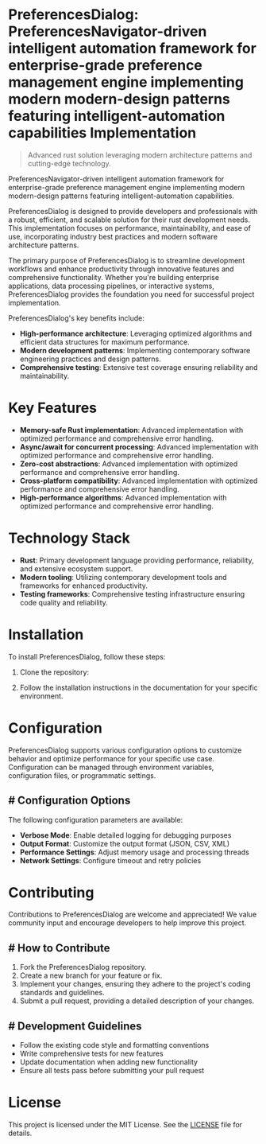 <!-- fallback_PreferencesDialog_20250824090212_45693 -->

# PreferencesDialog: PreferencesNavigator-driven intelligent automation framework for enterprise-grade preference management engine implementing modern modern-design patterns featuring intelligent-automation capabilities Implementation
> Advanced rust solution leveraging modern architecture patterns and cutting-edge technology.

PreferencesNavigator-driven intelligent automation framework for enterprise-grade preference management engine implementing modern modern-design patterns featuring intelligent-automation capabilities.

PreferencesDialog is designed to provide developers and professionals with a robust, efficient, and scalable solution for their rust development needs. This implementation focuses on performance, maintainability, and ease of use, incorporating industry best practices and modern software architecture patterns.

The primary purpose of PreferencesDialog is to streamline development workflows and enhance productivity through innovative features and comprehensive functionality. Whether you're building enterprise applications, data processing pipelines, or interactive systems, PreferencesDialog provides the foundation you need for successful project implementation.

PreferencesDialog's key benefits include:

* **High-performance architecture**: Leveraging optimized algorithms and efficient data structures for maximum performance.
* **Modern development patterns**: Implementing contemporary software engineering practices and design patterns.
* **Comprehensive testing**: Extensive test coverage ensuring reliability and maintainability.

# Key Features

* **Memory-safe Rust implementation**: Advanced implementation with optimized performance and comprehensive error handling.
* **Async/await for concurrent processing**: Advanced implementation with optimized performance and comprehensive error handling.
* **Zero-cost abstractions**: Advanced implementation with optimized performance and comprehensive error handling.
* **Cross-platform compatibility**: Advanced implementation with optimized performance and comprehensive error handling.
* **High-performance algorithms**: Advanced implementation with optimized performance and comprehensive error handling.

# Technology Stack

* **Rust**: Primary development language providing performance, reliability, and extensive ecosystem support.
* **Modern tooling**: Utilizing contemporary development tools and frameworks for enhanced productivity.
* **Testing frameworks**: Comprehensive testing infrastructure ensuring code quality and reliability.

# Installation

To install PreferencesDialog, follow these steps:

1. Clone the repository:


2. Follow the installation instructions in the documentation for your specific environment.

# Configuration

PreferencesDialog supports various configuration options to customize behavior and optimize performance for your specific use case. Configuration can be managed through environment variables, configuration files, or programmatic settings.

## # Configuration Options

The following configuration parameters are available:

* **Verbose Mode**: Enable detailed logging for debugging purposes
* **Output Format**: Customize the output format (JSON, CSV, XML)
* **Performance Settings**: Adjust memory usage and processing threads
* **Network Settings**: Configure timeout and retry policies

# Contributing

Contributions to PreferencesDialog are welcome and appreciated! We value community input and encourage developers to help improve this project.

## # How to Contribute

1. Fork the PreferencesDialog repository.
2. Create a new branch for your feature or fix.
3. Implement your changes, ensuring they adhere to the project's coding standards and guidelines.
4. Submit a pull request, providing a detailed description of your changes.

## # Development Guidelines

* Follow the existing code style and formatting conventions
* Write comprehensive tests for new features
* Update documentation when adding new functionality
* Ensure all tests pass before submitting your pull request

# License

This project is licensed under the MIT License. See the [LICENSE](https://github.com/Jennifercruz23/PreferencesDialog/blob/main/LICENSE) file for details.

